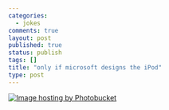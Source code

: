 ```yaml
--- 
categories: 
  - jokes
comments: true
layout: post
published: true
status: publish
tags: []
title: "only if microsoft designs the iPod"
type: post
---
```

<div id="msgcns!3725CC0EE38B1F6!960" class="bvMsg">
<a href="http://www.youtube.com/p.swf?video_id=VAGr3mVVUwE&eurl=&iurl=http://static13.youtube.com/vi/VAGr3mVVUwE/2.jpg"><img src="http://i30.photobucket.com/albums/c330/pennyg/menueditor1.jpg" alt="Image hosting by Photobucket" border="0"></a><br>
</div>
